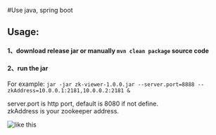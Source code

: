 #Use java, spring boot 

## Usage:
#### 1、download release jar or manually `mvn clean package` source code
#### 2、run the jar
For example:
`jar -jar zk-viewer-1.0.0.jar --server.port=8888 --zkAddress=10.0.0.1:2181,10.0.0.2:2181 &`

server.port is http port, default is 8080 if not define.\
zkAddress is your zookeeper address.

![like this](https://github.com/gpengtao/zookeeper-browser/blob/master/screen.png "")

